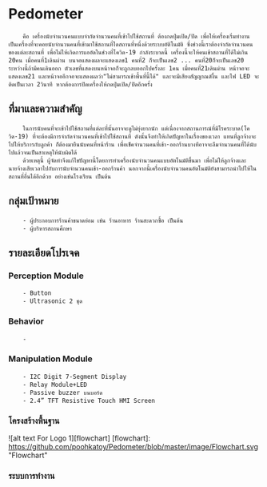 # Pedometer
        คือ เครื่องนับจำนวนคนแบบจำกัดจำนวนคนที่เข้าไปใช้สถานที่ ต้องกดปุ่มเปิด/ปิด เพื่อให้เครื่องเริ่มทำงาน เป็นเครื่องที่จะคอยนับจำนวนคนที่เข้ามาใช้สถานที่ใดสถานที่หนึ่งด้วยระบบอัติโนมัติ ซึ่งช่วงนี้เราต้องจำกัดจำนวนคนของแต่ละสถานที่ เพื่อไม่ให้เกิดการแออัดในช่วงที่โควิด-19 กำลังระบาดนี้ เครื่องนี้จะให้คนเข้าสถานที่ได้ไม่เกิน 20คน เมื่อคนที่1เดินผ่าน บนจอแสดงผลจะแสดงเลข1 คนที่2 ก็จะเป็นเลข2 ... คนที่20ก็จะเป็นเลข20 ระหว่างนี้ถ้ามีคนเดินออก ตัวเลขที่แสดงบนหน้าจอก็จะถูกลบออกไปครั้งละ 1คน เมื่อคนที่21เดินผ่าน หน้าจอจะแสดงเลข21 และหน้าจออีกจอจะแสดงผลว่า"ไม่สามารถเข้าพื้นที่นี้ได้" และจะมีเสียงสัญญาณดังึ้น และไฟ LED จะติดเป็นเวลา 2วินาที หากต้องการปิดเครื่องให้กดปุ่มเปิด/ปิดอีกครั้ง

## ที่มาและความสำคัญ
        ในการนับคนที่จะเข้าไปใช้สถานที่แต่ละที่นั้นอาจจะดูไม่ยุ่งยากนัก แต่เนื่องจากสถานการณ์ที่มีโรคระบาด(โควิด-19) ที่จะต้องมีการจำกัดจำนวนคนที่เข้าไปใช้สถานที่ ดังนั้นจึงทำให้เกิดปัญหาในเรื่องของเวลา แทนที่ลูกจ้างจะไปให้บริการกับลูกค้า ก็ต้องมายืนนับคนที่หน้าร้าน เพื่อเช็คจำนวนคนที่เข้า-ออกร้านบางทีอาจจะลืมจำนวนคนที่ได้นับไปแล้วจนเป็นสาเหตุให้นับผิดได้
        ด้วยเหตุนี้ ผู้จัดทำจึงแก้ไขปัญหานี้โดยการทำเครื่องนับจำนวนคนแบบอัตโนมัติขึ้นมา เพื่อไม่ให้ลูกจ้างและนายจ้างเสียเวลาไปกับการนับจำนวนคนเข้า-ออกร้านค้า นอกจากนี้เครื่องนับจำนวนคนอัตโนมัติยังสามารถนำไปให้ในสถานที่อื่นได้อีกด้วย อย่างเช่นโรงเรียน เป็นต้น
        
## กลุ่มเป้าหมาย
        - ผู้ประกอบการร้านค้าขนาดย่อม เช่น ร้านอาหาร ร้านสะดวกซื้อ เป็นต้น
        - ผู้บริหารสถานศึกษา
        
## รายละเอียดโปรเจค
### Perception Module
        - Button
        - Ultrasonic 2 ชุด
### Behavior
        - 
### Manipulation Module
        - I2C Digit 7-Segment Display
        - Relay Module+LED
        - Passive buzzer บนบอร์ด
        - 2.4” TFT Resistive Touch HMI Screen
### โครงสร้างพื้นฐาน
![alt text For Logo 1][flowchart]
[flowchart]: https://github.com/poohkatoy/Pedometer/blob/master/image/Flowchart.svg
 "Flowchart"
### ระบบการทำงาน
